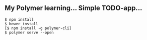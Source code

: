 ## My Polymer learning... Simple TODO-app...

```
$ npm install
$ bower install
[$ npm install -g polymer-cli]
$ polymer serve --open
```
